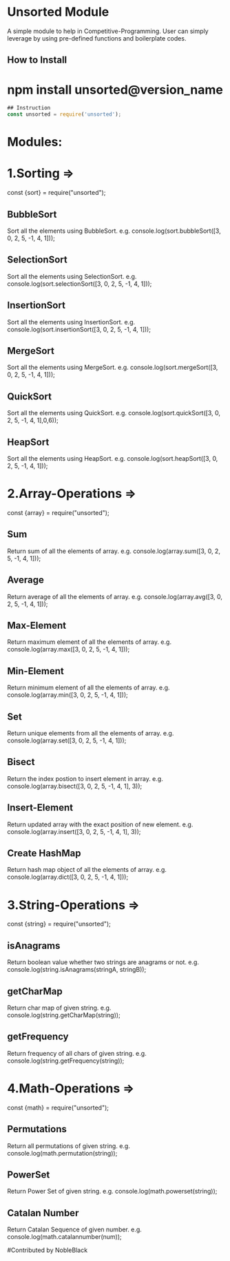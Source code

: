 # Unsorted Module

A simple module to help in Competitive-Programming. User can simply leverage by using pre-defined functions and boilerplate codes.

## How to Install

# npm install unsorted@version_name

```javascript
## Instruction
const unsorted = require('unsorted');
```

# Modules:

# 1.Sorting =>

const {sort} = require("unsorted");

## BubbleSort

Sort all the elements using BubbleSort.
e.g. console.log(sort.bubbleSort([3, 0, 2, 5, -1, 4, 1]));

## SelectionSort

Sort all the elements using SelectionSort.
e.g. console.log(sort.selectionSort([3, 0, 2, 5, -1, 4, 1]));

## InsertionSort

Sort all the elements using InsertionSort.
e.g. console.log(sort.insertionSort([3, 0, 2, 5, -1, 4, 1]));

## MergeSort

Sort all the elements using MergeSort.
e.g. console.log(sort.mergeSort([3, 0, 2, 5, -1, 4, 1]));

## QuickSort

Sort all the elements using QuickSort.
e.g. console.log(sort.quickSort([3, 0, 2, 5, -1, 4, 1],0,6));

## HeapSort

Sort all the elements using HeapSort.
e.g. console.log(sort.heapSort([3, 0, 2, 5, -1, 4, 1]));

# 2.Array-Operations =>

const {array} = require("unsorted");

## Sum

Return sum of all the elements of array.
e.g. console.log(array.sum([3, 0, 2, 5, -1, 4, 1]));

## Average

Return average of all the elements of array.
e.g. console.log(array.avg([3, 0, 2, 5, -1, 4, 1]));

## Max-Element

Return maximum element of all the elements of array.
e.g. console.log(array.max([3, 0, 2, 5, -1, 4, 1]));

## Min-Element

Return minimum element of all the elements of array.
e.g. console.log(array.min([3, 0, 2, 5, -1, 4, 1]));

## Set

Return unique elements from all the elements of array.
e.g. console.log(array.set([3, 0, 2, 5, -1, 4, 1]));

## Bisect

Return the index postion to insert element in array.
e.g. console.log(array.bisect([3, 0, 2, 5, -1, 4, 1], 3));

## Insert-Element

Return updated array with the exact position of new element.
e.g. console.log(array.insert([3, 0, 2, 5, -1, 4, 1], 3));

## Create HashMap

Return hash map object of all the elements of array.
e.g. console.log(array.dict([3, 0, 2, 5, -1, 4, 1]));

# 3.String-Operations =>

const {string} = require("unsorted");

## isAnagrams

Return boolean value whether two strings are anagrams or not.
e.g. console.log(string.isAnagrams(stringA, stringB));

## getCharMap

Return char map of given string.
e.g. console.log(string.getCharMap(string));

## getFrequency

Return frequency of all chars of given string.
e.g. console.log(string.getFrequency(string));

# 4.Math-Operations =>

const {math} = require("unsorted");

## Permutations

Return all permutations of given string.
e.g. console.log(math.permutation(string));

## PowerSet

Return Power Set of given string.
e.g. console.log(math.powerset(string));

## Catalan Number

Return Catalan Sequence of given number.
e.g. console.log(math.catalannumber(num));

#Contributed by NobleBlack
